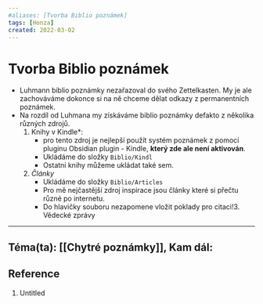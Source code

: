 ```yaml
---
#aliases: [Tvorba Biblio poznámek]
tags: [Honza]
created: 2022-03-02
---
```


# Tvorba Biblio poznámek
- Luhmann biblio poznámky nezařazoval do svého Zettelkasten. 
  My je ale zachováváme dokonce si na ně chceme dělat  odkazy z permanentních poznámek.
- Na rozdíl od Luhmana my získáváme biblio poznámky defakto z několika různých zdrojů.
	1. Knihy v Kindle*:
		- pro tento zdroj je nejlepší použít systém poznámek z pomocí pluginu Obsidian plugin - Kindle, **který zde ale není aktivován**.
		- Ukládáme do složky `Biblio/Kindl`
		- Ostatní knihy můžeme ukládat také sem.
	2. *Články*
		- Ukládáme do složky `Biblio/Articles`
		- Pro mě nejčastější zdroj inspirace jsou články které si přečtu různé po internetu.
		- Do hlavičky souboru nezapomene vložit poklady pro citaci!3. Vědecké zprávy
		
---
**Téma(ta):** [[Chytré poznámky]], 
**Kam dál:**
- 

## Reference
1. Untitled